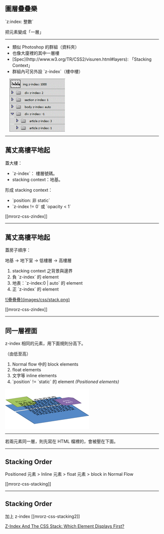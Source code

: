 圖層疊疊樂
---------

<p class="leader trailer"> `z:index: 整數` </p>
<p>把元素變成「一層」</p>
<hr>
<div class="fragment">
  <ul style="vertical-align: middle;">
    <li>類似 Photoshop 的群組（資料夾）</li>
    <li>也像大廈裡的其中一層樓</li>
    <li>[Spec](http://www.w3.org/TR/CSS2/visuren.html#layers): 「Stacking Context」</li>
    <li>群組內可另外設 `z-index`（樓中樓）</li>
  </ul>
  <img src="images/css/ps_zindex.gif" alt="Photoshop 群組類比圖層" style="vertical-align: middle; margin-left: 1em;" />
</div>



---

萬丈高樓平地起
------------

<div class="row">
  <div class="span3">
    <p>蓋大樓：</p>
    <ul>
      <li>`z-index`： 樓層號碼。</li>
      <li>stacking context：地基。</li>
    </ul>
  </div>
  <div class="span3">
    <p>形成 stacking context：</p>
    <ul>
      <li>`position: 非 static`</li>
      <li>`z-index != 0` 或 `opacity < 1`</li>
    </ul>
  </div>
</div>

[[mrorz-css-zindex]]

---

萬丈高樓平地起
------------


<div class="leader row">
  <div class="span4">
    <p>蓋房子順序：</p>
    <p>地基 → 地下室 → 低樓層 → 高樓層</p>
    <ol style="vertical-align: middle;">
      <li>stacking context 之背景與邊界</li>
      <li>負 `z-index` 的 element</li>
      <li>地表：`z-index:0 | auto` 的 element</li>
      <li>正 `z-index` 的 element</li>
    </ol>
  </div>
  <div class="span2">
    <a href="http://www.w3.org/TR/css3-box/#stacking" title="Source: CSS basic box model">
      ![疊疊疊](images/css/stack.png)
    </a>
  </div>
</div>

[[mrorz-css-zindex]]

---

同一層裡面
--------

z-index 相同的元素，用下面規則分高下。

（由低至高）

<div class="row">
  <div class="span4">
    <ol>
      <li>Normal flow 中的 block elements</li>
      <li>float elements</li>
      <li>文字等 inline elements</li>
      <li>`position` != `static` 的 element <em>(Positioned elements)</em></li>
    </ol>
  </div>
  <div class="span2">
    <img src="images/css/ground-stacking.png" alt="疊疊" style="vertical-align: middle;">
  </div>
</div>

- - -

若兩元素同一層，則先寫在 HTML 檔裡的，會被壓在下面。
<!--<p class="leader">
  <a href="http://jsfiddle.net/49aV7/">示例1</a>
  <a href="http://jsfiddle.net/49aV7/2">示例2</a>
</p>-->

---

Stacking Order
--------------
<!-- 一步一步說明：http://www.vanseodesign.com/css/css-stack-z-index/ -->
<!-- https://developer.mozilla.org/en-US/docs/CSS/Understanding_z-index -->

Positioned 元素 > Inline 元素 > float 元素 > block in Normal Flow </p>

[[mrorz-css-stacking]]

---

Stacking Order
---------------
<!-- 一步一步說明：http://www.vanseodesign.com/css/css-stack-z-index/ -->
<!-- https://developer.mozilla.org/en-US/docs/CSS/Understanding_z-index -->
加上 z-index
[[mrorz-css-stacking2]]

[Z-Index And The CSS Stack: Which Element Displays First?](http://www.vanseodesign.com/css/css-stack-z-index/)